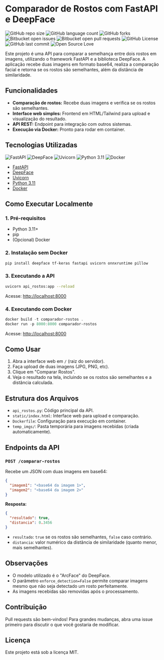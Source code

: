 # Comparador de Rostos com FastAPI e DeepFace

![GitHub repo size](https://img.shields.io/github/repo-size/MarcosAlves90/comparar-rostos-api?style=for-the-badge)
![GitHub language count](https://img.shields.io/github/languages/count/MarcosAlves90/comparar-rostos-api?style=for-the-badge)
![GitHub forks](https://img.shields.io/github/forks/MarcosAlves90/comparar-rostos-api?style=for-the-badge)
![Bitbucket open issues](https://img.shields.io/bitbucket/issues/MarcosAlves90/comparar-rostos-api?style=for-the-badge)
![Bitbucket open pull requests](https://img.shields.io/bitbucket/pr-raw/MarcosAlves90/comparar-rostos-api?style=for-the-badge)
![GitHub License](https://img.shields.io/github/license/MarcosAlves90/comparar-rostos-api?style=for-the-badge)
![GitHub last commit](https://img.shields.io/github/last-commit/MarcosAlves90/comparar-rostos-api?style=for-the-badge)
![Open Source Love](https://img.shields.io/badge/Open%20Source-%E2%9D%A4-red?style=for-the-badge)

Este projeto é uma API para comparar a semelhança entre dois rostos em imagens, utilizando o framework FastAPI e a biblioteca DeepFace. A aplicação recebe duas imagens em formato base64, realiza a comparação facial e retorna se os rostos são semelhantes, além da distância de similaridade.

## Funcionalidades

- **Comparação de rostos:** Recebe duas imagens e verifica se os rostos são semelhantes.
- **Interface web simples:** Frontend em HTML/Tailwind para upload e visualização do resultado.
- **API REST:** Endpoint para integração com outros sistemas.
- **Execução via Docker:** Pronto para rodar em container.

## Tecnologias Utilizadas

![FastAPI](https://img.shields.io/badge/FastAPI-005571?style=for-the-badge&logo=fastapi)
![DeepFace](https://img.shields.io/badge/DeepFace-4B8BBE?style=for-the-badge&logo=python&logoColor=white)
![Uvicorn](https://img.shields.io/badge/Uvicorn-222c37?style=for-the-badge&logo=uvicorn)
![Python 3.11](https://img.shields.io/badge/Python-3.11-blue?style=for-the-badge&logo=python&logoColor=yellow)
![Docker](https://img.shields.io/badge/Docker-2496ED?style=for-the-badge&logo=docker&logoColor=white)

- [FastAPI](https://fastapi.tiangolo.com/)
- [DeepFace](https://github.com/serengil/deepface)
- [Uvicorn](https://www.uvicorn.org/)
- [Python 3.11](https://www.python.org/)
- [Docker](https://www.docker.com/)

## Como Executar Localmente

### 1. Pré-requisitos

- Python 3.11+
- pip
- (Opcional) Docker

### 2. Instalação sem Docker

```bash
pip install deepface tf-keras fastapi uvicorn onnxruntime pillow
```

### 3. Executando a API

```bash
uvicorn api_rostos:app --reload
```

Acesse: [http://localhost:8000](http://localhost:8000)

### 4. Executando com Docker

```powershell
docker build -t comparador-rostos .
docker run -p 8000:8000 comparador-rostos
```

Acesse: [http://localhost:8000](http://localhost:8000)

## Como Usar

1. Abra a interface web em `/` (raiz do servidor).
2. Faça upload de duas imagens (JPG, PNG, etc).
3. Clique em "Comparar Rostos".
4. Veja o resultado na tela, incluindo se os rostos são semelhantes e a distância calculada.

## Estrutura dos Arquivos

- `api_rostos.py`: Código principal da API.
- `static/index.html`: Interface web para upload e comparação.
- `Dockerfile`: Configuração para execução em container.
- `temp_imgs/`: Pasta temporária para imagens recebidas (criada automaticamente).

## Endpoints da API

### `POST /comparar-rostos`

Recebe um JSON com duas imagens em base64:

```json
{
  "imagem1": "<base64 da imagem 1>",
  "imagem2": "<base64 da imagem 2>"
}
```

**Resposta:**

```json
{
  "resultado": true,
  "distancia": 0.3456
}
```

- `resultado`: `true` se os rostos são semelhantes, `false` caso contrário.
- `distancia`: valor numérico da distância de similaridade (quanto menor, mais semelhantes).

## Observações

- O modelo utilizado é o "ArcFace" do DeepFace.
- O parâmetro `enforce_detection=False` permite comparar imagens mesmo que não seja detectado um rosto perfeitamente.
- As imagens recebidas são removidas após o processamento.

## Contribuição

Pull requests são bem-vindos! Para grandes mudanças, abra uma issue primeiro para discutir o que você gostaria de modificar.

## Licença

Este projeto está sob a licença MIT.
